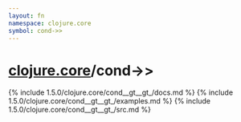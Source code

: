 ```yaml
---
layout: fn
namespace: clojure.core
symbol: cond->>
---
```


# [clojure.core](../)/cond->>

{% include 1.5.0/clojure.core/cond__gt__gt_/docs.md %}
{% include 1.5.0/clojure.core/cond__gt__gt_/examples.md %}
{% include 1.5.0/clojure.core/cond__gt__gt_/src.md %}

